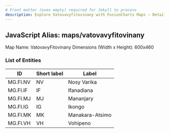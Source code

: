 ```yaml
---
# Front matter (even empty) required for Jekyll to process
description: Explore Vatovavyfitovinany with FusionCharts Maps – Detailed features for seamless integration. Try now & enhance your data visualization today! 
---
```


## JavaScript Alias: maps/vatovavyfitovinany

Map Name: VatovavyFitovinany
Dimensions (Width x Height): 600x460

### List of Entities

ID | Short label | Label
---|---|---|
MG.FI.NV|NV|Nosy Varika
MG.FI.IF|IF|Ifanadiana
MG.FI.MJ|MJ|Mananjary
MG.FI.IG|IG|Ikongo
MG.FI.MK|MK|Manakara-Atsimo
MG.FI.VH|VH|Vohipeno
